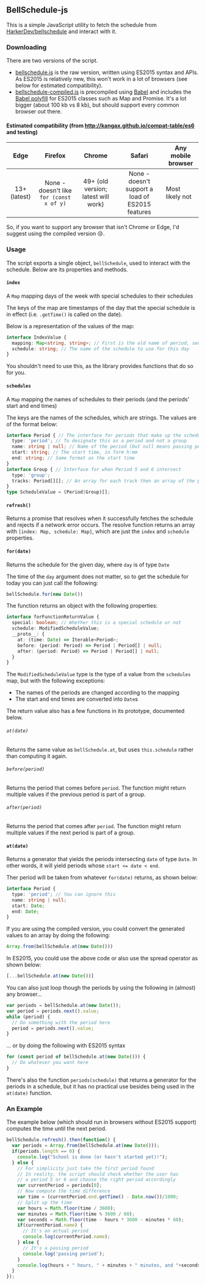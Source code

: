 BellSchedule-js
---------------

This is a simple JavaScript utility to fetch the schedule from [HarkerDev/bellschedule](https://github.com/HarkerDev/bellschedule) and interact with it.

### Downloading

There are two versions of the script.
* [bellschedule.js](bellschedule.js) is the raw version, written using ES2015 syntax and APIs. As ES2015 is relatively new, this won't work in a lot of browsers (see below for estimated compatibility).
* [bellschedule-compiled.js](bellschedule-compiled.js) is precompiled using [Babel](http://babeljs.io/) and includes the [Babel polyfill](http://babeljs.io/docs/usage/polyfill/) for ES2015 classes such as Map and Promise. It's a lot bigger (about 100 kb vs 8 kb), but should support every common browser out there.

#### Estimated compatibility (from http://kangax.github.io/compat-table/es6 and testing)

|     Edge     	|                 Firefox                	|                Chrome               	|                      Safari                      	| Any mobile browser 	|
|:------------:	|:--------------------------------------:	|:-----------------------------------:	|:------------------------------------------------:	|--------------------	|
| 13+ (latest) 	| None - doesn't like `for (const x of y)` 	| 49+ (old version; latest will work) 	| None - doesn't support a load of ES2015 features 	| Most likely not    	|

So, if you want to support any browser that isn't Chrome or Edge, I'd suggest using the compiled version :cry:.

### Usage

The script exports a single object, `bellSchedule`, used to interact with the schedule.
Below are its properties and methods.

#### `index`
A `Map` mapping days of the week with special schedules to their schedules

The keys of the map are timestamps of the day that the special schedule is in effect (i.e. `.getTime()` is called on the date).

Below is a  representation of the values of the map:

```typescript
interface IndexValue {
  mapping: Map<string, string>; // First is the old name of period, second is the new name
  schedule: string; // The name of the schedule to use for this day
}
```

You shouldn't need to use this, as the library provides functions that do so for you.

#### `schedules`
A `Map` mapping the names of schedules to their periods (and the periods' start and end times)

The keys are the names of the schedules, which are strings. The values are of the format below:

```typescript
interface Period { // The interface for periods that make up the schedule
  type: 'period'; // To designate this as a period and not a group
  name: string | null; // Name of the period (but null means passing period)
  start: string; // The start time, in form h:mm
  end: string; // Same format as the start time
}
interface Group { // Interface for when Period 5 and 6 intersect
  type: 'group';
  tracks: Period[][]; // An array for each track then an array of the periods in the track
}
type ScheduleValue = (Period|Group)[];
```

#### `refresh()`
Returns a promise that resolves when it successfully fetches the schedule and rejects if a network error occurs.
The resolve function returns an array with `[index: Map, schedule: Map]`, which are just the `index` and `schedule` properties.

#### `for(date)`
Returns the schedule for the given day, where `day` is of type `Date`

The time of the `day` argument does not matter, so to get the schedule for today you can just call the following:
```javascript
bellSchedule.for(new Date())
```

The function returns an object with the following properties:
```typescript
interface forFunctionReturnValue {
  special: boolean; // Whether this is a special schedule or not
  schedule: ModifiedScheduleValue;
  __proto__: {
    at: (time: Date) => Iterable<Period>;
    before: (period: Period) => Period | Period[] | null;
    after: (period: Period) => Period | Period[] | null;
  }
}
```

The `ModifiedScheduleValue` type is the type of a value from the `schedules` map, but with the following exceptions:

  * The names of the periods are changed according to the mapping
  * The start and end times are converted into `Date`s

The return value also has a few functions in its prototype, documented below.

###### `at(date)`
Returns the same value as `bellSchedule.at`, but uses `this.schedule` rather than computing it again.

###### `before(period)`
Returns the period that comes before `period`. The function might return multiple values if the previous period is part of a group.

###### `after(period)`
Returns the period that comes after `period`. The function might return multiple values if the next period is part of a group.

#### `at(date)`
Returns a generator that yields the periods intersecting `date` of type `Date`.
In other words, it will yield periods whose `start <= date < end`.

Ther period will be taken from whatever `for(date)` returns, as shown below:
```typescript
interface Period {
  type: 'period'; // You can ignore this
  name: string | null;
  start: Date;
  end: Date;
}
```

If you are using the compiled version, you could convert the generated values to an array by doing the following:

```javascript
Array.from(bellSchedule.at(new Date()))
```
In ES2015, you could use the above code or also use the spread operator as shown below:
```javascript
[...bellSchedule.at(new Date())]
```

You can also just loop though the periods by using the following in (almost) any browser...
```javascript
var periods = bellSchedule.at(new Date());
var period = periods.next().value;
while (period) {
  // Do something with the period here
  period = periods.next().value;
}
```
... or by doing the following with ES2015 syntax
```javascript
for (const period of bellSchedule.at(new Date())) {
  // Do whatever you want here
}
```

There's also the function `periods(schedule)` that returns a generator for the periods in a schedule, but it has no practical use besides being used in the `at(date)` function.

### An Example
The example below (which should run in browsers without ES2015 support) computes the time until the next period.
```javascript
bellSchedule.refresh().then(function() {
  var periods = Array.from(bellSchedule.at(new Date()));
  if(periods.length == 0) {
    console.log("School is done (or hasn't started yet)!");
  } else {
    // For simplicity just take the first period found
    // In reality, the script should check whether the user has
    // a period 5 or 6 and choose the right period accordingly
    var currentPeriod = periods[0];
    // Now compute the time difference
    var time = (currentPeriod.end.getTime() - Date.now())/1000;
    // Split up the time
    var hours = Math.floor(time / 3600);
    var minutes = Math.floor(time % 3600 / 60);
    var seconds = Math.floor(time - hours * 3600 - minutes * 60);
    if(currentPeriod.name) {
      // It's an actual period
      console.log(currentPeriod.name);
    } else {
      // It's a passing period
      console.log('passing period');
    }
    console.log(hours + " hours, " + minutes + " minutes, and "+seconds+" seconds remaining");
  }
});
```

